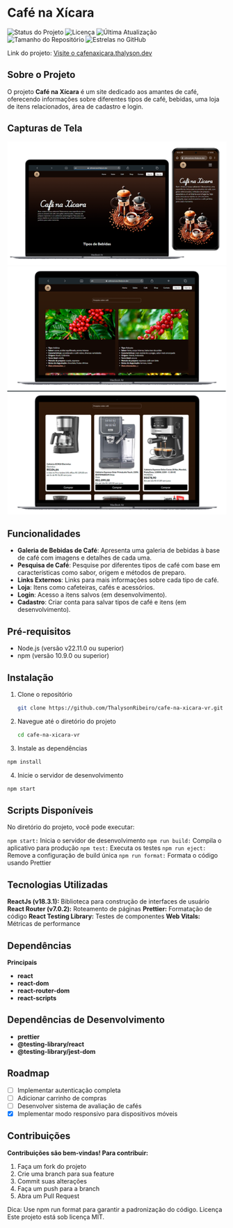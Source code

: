 # Café na Xícara

![Status do Projeto](https://img.shields.io/badge/status-em%20desenvolvimento-green)
![Licença](https://img.shields.io/badge/license-MIT-blue)
![Última Atualização](https://img.shields.io/github/last-commit/ThalysonRibeiro/cafe-na-xicara-vr)
![Tamanho do Repositório](https://img.shields.io/github/repo-size/ThalysonRibeiro/cafe-na-xicara-vr)
![Estrelas no GitHub](https://img.shields.io/github/stars/ThalysonRibeiro/cafe-na-xicara-vr?style=social)

Link do projeto:
<a href="https://cafenaxicara.thalyson.dev/" target="_blank">Visite o cafenaxicara.thalyson.dev</a>

## Sobre o Projeto

O projeto **Café na Xícara** é um site dedicado aos amantes de café, oferecendo informações sobre diferentes tipos de café, bebidas, uma loja de itens relacionados, área de cadastro e login.

## Capturas de Tela

![Página Inicial](src/assets/layout-image-projects-cafe-na-xicara.png)
![Galeria de Cafés](src/assets//cafes.png)
![Loja](src/assets/loja.png)

## Funcionalidades

- **Galeria de Bebidas de Café**: Apresenta uma galeria de bebidas à base de café com imagens e detalhes de cada uma.
- **Pesquisa de Café**: Pesquise por diferentes tipos de café com base em características como sabor, origem e métodos de preparo.
- **Links Externos**: Links para mais informações sobre cada tipo de café.
- **Loja**: Itens como cafeteiras, cafés e acessórios.
- **Login**: Acesso a itens salvos (em desenvolvimento).
- **Cadastro**: Criar conta para salvar tipos de café e itens (em desenvolvimento).

## Pré-requisitos

- Node.js (versão v22.11.0 ou superior)
- npm (versão 10.9.0 ou superior)

## Instalação

1. Clone o repositório

   ```bash
   git clone https://github.com/ThalysonRibeiro/cafe-na-xicara-vr.git
   ```

2. Navegue até o diretório do projeto
   ```bash
   cd cafe-na-xicara-vr
   ```
3. Instale as dependências

```bash
npm install
```

4.  Inicie o servidor de desenvolvimento

```bash
npm start
```

## Scripts Disponíveis

No diretório do projeto, você pode executar:

`npm start:` Inicia o servidor de desenvolvimento
`npm run build:` Compila o aplicativo para produção
`npm test:` Executa os testes
`npm run eject:` Remove a configuração de build única
`npm run format:` Formata o código usando Prettier

## Tecnologias Utilizadas

**ReactJs (v18.3.1):** Biblioteca para construção de interfaces de usuário
**React Router (v7.0.2):** Roteamento de páginas
**Prettier:** Formatação de código
**React Testing Library:** Testes de componentes
**Web Vitals:** Métricas de performance

## Dependências

**Principais**

- **react**
- **react-dom**
- **react-router-dom**
- **react-scripts**

## Dependências de Desenvolvimento

- **prettier**
- **@testing-library/react**
- **@testing-library/jest-dom**

## Roadmap

- [ ] Implementar autenticação completa
- [ ] Adicionar carrinho de compras
- [ ] Desenvolver sistema de avaliação de cafés
- [x] Implementar modo responsivo para dispositivos móveis

## Contribuições

**Contribuições são bem-vindas! Para contribuir:**

1. Faça um fork do projeto
2. Crie uma branch para sua feature
3. Commit suas alterações
4. Faça um push para a branch
5. Abra um Pull Request

Dica: Use npm run format para garantir a padronização do código.
Licença
Este projeto está sob licença MIT.
